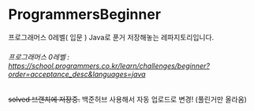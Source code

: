 # ProgrammersBeginner
프로그래머스 0레벨( 입문 ) Java로 푼거 저장해놓는 레파지토리입니다.
###### 프로그래머스 0레벨 : https://school.programmers.co.kr/learn/challenges/beginner?order=acceptance_desc&languages=java
~~solved 브랜치에 저장중.~~ 백준허브 사용해서 자동 업로드로 변경! (풀린거만 올라옴)
